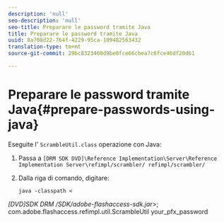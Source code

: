 ```yaml
---
description: 'null'
seo-description: 'null'
seo-title: Preparare le password tramite Java
title: Preparare le password tramite Java
uuid: 8a708d22-764f-4229-95ca-109482563432
translation-type: tm+mt
source-git-commit: 29bc8323460d9be0fce66cbea7c6fce46df20d61

---
```



# Preparare le password tramite Java{#prepare-passwords-using-java}

Eseguite l&#39; `ScrambleUtil.class` operazione con Java:

1. Passa a `[DRM SDK DVD]\Reference Implementation\Server\Reference Implementation Server\refimpl/scrambler/ refimpl/scrambler/`
1. Dalla riga di comando, digitare:

   ```
   java -classpath < 
   
<i>[DVD]SDK DRM /SDK/adobe-flashaccess-sdk.jar</i>>;\
com.adobe.flashaccess.refimpl.util.ScrambleUtil your_pfx_password

```


